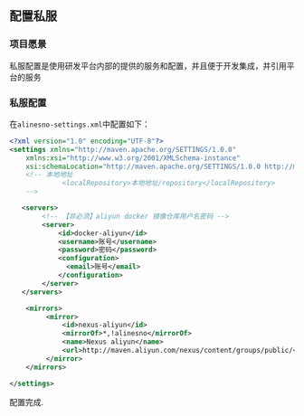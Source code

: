 ## 配置私服

<!-- <p class="show-images"><img src="/images/undraw_version_control_9bpv.svg" width="40%" /></p> -->

### 项目愿景

私服配置是使用研发平台内部的提供的服务和配置，并且便于开发集成，并引用平台的服务

### 私服配置

在`alinesno-settings.xml`中配置如下：

```xml
<?xml version="1.0" encoding="UTF-8"?>
<settings xmlns="http://maven.apache.org/SETTINGS/1.0.0"
    xmlns:xsi="http://www.w3.org/2001/XMLSchema-instance"
    xsi:schemaLocation="http://maven.apache.org/SETTINGS/1.0.0 http://maven.apache.org/xsd/settings-1.0.0.xsd">
    <!-- 本地地址
             <localRepository>本地地址/repository</localRepository>
    -->

   <servers>
		<!-- 【非必须】aliyun docker 镜像仓库用户名密码 -->
        <server>
            <id>docker-aliyun</id>
            <username>账号</username>
            <password>密码</password>
            <configuration>
              <email>账号</email>
            </configuration>
        </server>
   </servers>

    <mirrors>
         <mirror>
             <id>nexus-aliyun</id>
             <mirrorOf>*,!alinesno</mirrorOf>
             <name>Nexus aliyun</name>
             <url>http://maven.aliyun.com/nexus/content/groups/public/</url>
         </mirror>
    </mirrors>

</settings>
```

配置完成.
